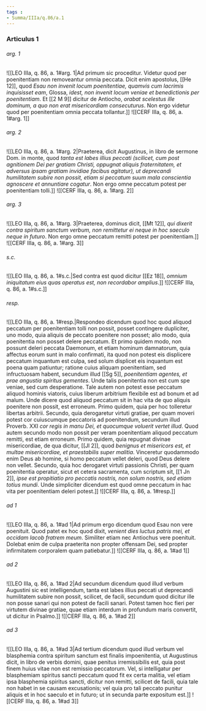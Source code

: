 ```yaml
---
tags : 
- Summa/IIIa/q.86/a.1
---
```


### Articulus 1

###### arg. 1
![[LEO IIIa, q. 86, a. 1#arg. 1|Ad primum sic proceditur. Videtur quod per poenitentiam non removeantur omnia peccata. Dicit enim apostolus, [[He 12]], quod *Esau non invenit locum poenitentiae, quamvis cum lacrimis inquisisset eam*, Glossa, *idest, non invenit locum veniae et benedictionis per poenitentiam*. Et [[2 M 9]] dicitur de Antiocho, *orabat scelestus ille dominum, a quo non erat misericordiam consecuturus*. Non ergo videtur quod per poenitentiam omnia peccata tollantur.]]
![[CERF IIIa, q. 86, a. 1#arg. 1]]

###### arg. 2
![[LEO IIIa, q. 86, a. 1#arg. 2|Praeterea, dicit Augustinus, in libro de sermone Dom. in monte, quod *tanta est labes illius peccati (scilicet, cum post agnitionem Dei per gratiam Christi, oppugnat aliquis fraternitatem, et adversus ipsam gratiam invidiae facibus agitatur), ut deprecandi humilitatem subire non possit, etiam si peccatum suum mala conscientia agnoscere et annuntiare cogatur*. Non ergo omne peccatum potest per poenitentiam tolli.]]
![[CERF IIIa, q. 86, a. 1#arg. 2]]

###### arg. 3
![[LEO IIIa, q. 86, a. 1#arg. 3|Praeterea, dominus dicit, [[Mt 12]], *qui dixerit contra spiritum sanctum verbum, non remittetur ei neque in hoc saeculo neque in futuro*. Non ergo omne peccatum remitti potest per poenitentiam.]]
![[CERF IIIa, q. 86, a. 1#arg. 3]]

###### s.c.
![[LEO IIIa, q. 86, a. 1#s.c.|Sed contra est quod dicitur [[Ez 18]], *omnium iniquitatum eius quas operatus est, non recordabor amplius*.]]
![[CERF IIIa, q. 86, a. 1#s.c.]]

###### resp.
![[LEO IIIa, q. 86, a. 1#resp.|Respondeo dicendum quod hoc quod aliquod peccatum per poenitentiam tolli non possit, posset contingere dupliciter, uno modo, quia aliquis de peccato poenitere non posset; alio modo, quia poenitentia non posset delere peccatum. Et primo quidem modo, non possunt deleri peccata Daemonum, et etiam hominum damnatorum, quia affectus eorum sunt in malo confirmati, ita quod non potest eis displicere peccatum inquantum est culpa, sed solum displicet eis inquantum est poena quam patiuntur; ratione cuius aliquam poenitentiam, sed infructuosam habent, secundum illud [[Sg 5]], *poenitentiam agentes, et prae angustia spiritus gementes*. Unde talis poenitentia non est cum spe veniae, sed cum desperatione. Tale autem non potest esse peccatum aliquod hominis viatoris, cuius liberum arbitrium flexibile est ad bonum et ad malum. Unde dicere quod aliquod peccatum sit in hac vita de quo aliquis poenitere non possit, est erroneum. Primo quidem, quia per hoc tolleretur libertas arbitrii. Secundo, quia derogaretur virtuti gratiae, per quam moveri potest cor cuiuscumque peccatoris ad poenitendum, secundum illud Proverb. XXI *cor regis in manu Dei, et quocumque voluerit vertet illud*. Quod autem secundo modo non possit per veram poenitentiam aliquod peccatum remitti, est etiam erroneum. Primo quidem, quia repugnat divinae misericordiae, de qua dicitur, [[Jl 2]], quod *benignus et misericors est, et multae misericordiae, et praestabilis super malitia*. Vinceretur quodammodo enim Deus ab homine, si homo peccatum vellet deleri, quod Deus delere non vellet. Secundo, quia hoc derogaret virtuti passionis Christi, per quam poenitentia operatur, sicut et cetera sacramenta, cum scriptum sit, [[1 Jn 2]], *ipse est propitiatio pro peccatis nostris, non solum nostris, sed etiam totius mundi*. Unde simpliciter dicendum est quod omne peccatum in hac vita per poenitentiam deleri potest.]]
![[CERF IIIa, q. 86, a. 1#resp.]]

###### ad 1
![[LEO IIIa, q. 86, a. 1#ad 1|Ad primum ergo dicendum quod Esau non vere poenituit. Quod patet ex hoc quod dixit, *venient dies luctus patris mei, et occidam Iacob fratrem meum*. Similiter etiam nec Antiochus vere poenituit. Dolebat enim de culpa praeterita non propter offensam Dei, sed propter infirmitatem corporalem quam patiebatur.]]
![[CERF IIIa, q. 86, a. 1#ad 1]]

###### ad 2
![[LEO IIIa, q. 86, a. 1#ad 2|Ad secundum dicendum quod illud verbum Augustini sic est intelligendum, tanta est labes illius peccati ut deprecandi humilitatem subire non possit, scilicet, de facili, secundum quod dicitur ille non posse sanari qui non potest de facili sanari. Potest tamen hoc fieri per virtutem divinae gratiae, quae etiam interdum in profundum maris convertit, ut dicitur in Psalmo.]]
![[CERF IIIa, q. 86, a. 1#ad 2]]

###### ad 3
![[LEO IIIa, q. 86, a. 1#ad 3|Ad tertium dicendum quod illud verbum vel blasphemia contra spiritum sanctum est finalis impoenitentia, ut Augustinus dicit, in libro de verbis domini, quae penitus irremissibilis est, quia post finem huius vitae non est remissio peccatorum. Vel, si intelligatur per blasphemiam spiritus sancti peccatum quod fit ex certa malitia, vel etiam ipsa blasphemia spiritus sancti, dicitur non remitti, scilicet de facili, quia tale non habet in se causam excusationis; vel quia pro tali peccato punitur aliquis et in hoc saeculo et in futuro; ut in secunda parte expositum est.]]
![[CERF IIIa, q. 86, a. 1#ad 3]]

